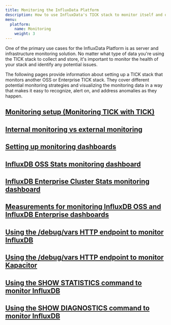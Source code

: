 ```yaml
---
title: Monitoring the InfluxData Platform
description: How to use InfluxData's TICK stack to monitor itself and other TICK stacks in order to identify and alert on anomalies.
menu:
  platform:
    name: Monitoring
    weight: 3
---
```


One of the primary use cases for the InfluxData Platform is as server and infrastructure
monitoring solution. No matter what type of data you're using the TICK stack to collect and
store, it's important to monitor the health of your stack and identify any potential issues.

The following pages provide information about setting up a TICK stack that monitors
another OSS or Enterprise TICK stack. They cover different potential monitoring strategies
and visualizing the monitoring data in a way that makes it easy to recognize, alert on,
and address anomalies as they happen.

## [Monitoring setup (Monitoring TICK with TICK)](#)

## [Internal monitoring vs external monitoring](#)

## [Setting up monitoring dashboards](#)

## [InfluxDB OSS Stats monitoring dashboard](/platform/monitoring/dashboard-oss-monitoring/)

## [InfluxDB Enterprise Cluster Stats monitoring dashboard](/platform/monitoring/dashboard-enterprise-monitoring)

## [Measurements for monitoring InfluxDB OSS and InfluxDB Enterprise dashboards](/platform/monitoring/measurements-internal/)

## [Using the /debug/vars HTTP endpoint to monitor InfluxDB](/platform/monitoring/debug-vars-endpoint-influxdb/)

## [Using the /debug/vars HTTP endpoint to monitor Kapacitor](/platform/monitoring/debug-vars-endpoint-kapa/)

## [Using the SHOW STATISTICS command to monitor InfluxDB](/platform/monitoring/show-statistics/)

## [Using the SHOW DIAGNOSTICS command to monitor InfluxDB](/platform/monitoring/show-diagnostics/)
